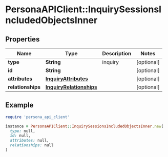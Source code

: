 # PersonaAPIClient::InquirySessionsIncludedObjectsInner

## Properties

| Name | Type | Description | Notes |
| ---- | ---- | ----------- | ----- |
| **type** | **String** | inquiry | [optional] |
| **id** | **String** |  | [optional] |
| **attributes** | [**InquiryAttributes**](InquiryAttributes.md) |  | [optional] |
| **relationships** | [**InquiryRelationships**](InquiryRelationships.md) |  | [optional] |

## Example

```ruby
require 'persona_api_client'

instance = PersonaAPIClient::InquirySessionsIncludedObjectsInner.new(
  type: null,
  id: null,
  attributes: null,
  relationships: null
)
```

